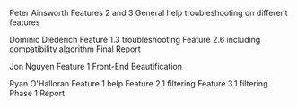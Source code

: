 Peter Ainsworth
Features 2 and 3
General help troubleshooting on different features


Dominic Diederich
Feature 1.3 troubleshooting
Feature 2.6 including compatibility algorithm
Final Report


Jon Nguyen
Feature 1
Front-End Beautification


Ryan O'Halloran
Feature 1 help
Feature 2.1 filtering
Feature 3.1 filtering
Phase 1 Report

